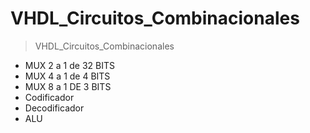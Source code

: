 # VHDL_Circuitos_Combinacionales
> VHDL_Circuitos_Combinacionales

- MUX 2  a 1 de 32 BITS
- MUX 4  a 1 de 4  BITS
- MUX 8  a 1 DE 3  BITS
- Codificador
- Decodificador
- ALU



